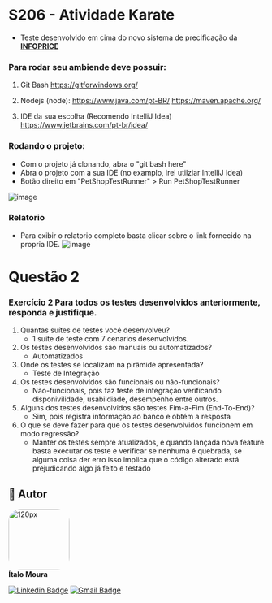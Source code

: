 # S206 - Atividade Karate

- Teste desenvolvido em cima do novo sistema de precificação da **[INFOPRICE](https://www.infoprice.co/)**

### Para rodar seu ambiende deve possuir:

1. Git Bash
https://gitforwindows.org/

2. Nodejs (node):
https://www.java.com/pt-BR/
https://maven.apache.org/

3. IDE da sua escolha (Recomendo IntelliJ Idea)
https://www.jetbrains.com/pt-br/idea/

### Rodando o projeto:

- Com o projeto já clonando, abra o "git bash here"
- Abra o projeto com a sua IDE (no examplo, irei utilziar IntelliJ Idea)
- Botão direito em "PetShopTestRunner" > Run PetShopTestRunner

![image](https://user-images.githubusercontent.com/12284353/142745790-49c459fc-025b-4d54-9941-7cbcccabcaab.png)

### Relatorio
 
- Para exibir o relatorio completo basta clicar sobre o link fornecido na propria IDE.
  ![image](https://user-images.githubusercontent.com/12284353/142745783-c994c57f-2cff-4dcb-97ca-f5161f5be579.png)
  
# Questão 2

### Exercício 2 Para todos os testes desenvolvidos anteriormente, responda e justifique.
1. Quantas suítes de testes você desenvolveu?
    - 1 suíte de teste com 7 cenarios desenvolvidos.
2. Os testes desenvolvidos são manuais ou automatizados?
    - Automatizados
3. Onde os testes se localizam na pirâmide apresentada?
    - Teste de Integração
4. Os testes desenvolvidos são funcionais ou não-funcionais?
    - Não-funcionais, pois faz teste de integração verificando disponivilidade, usabildiade, desempenho entre outros.
5. Alguns dos testes desenvolvidos são testes Fim-a-Fim (End-To-End)?
    - Sim, pois registra informação ao banco e obtém a resposta
6. O que se deve fazer para que os testes desenvolvidos funcionem em modo regressão?
    - Manter os testes sempre atualizados, e quando lançada nova feature basta executar os teste e verificar se nenhuma é quebrada, se alguma coisa der erro isso implica que o código alterado está prejudicando algo já feito e testado
  

## 👥 Autor
<img style="border-radius: 20%;" src="https://avatars.githubusercontent.com/u/12284353?v=4" width="120px;" alt="120px"/><br>
**Ítalo Moura**

[![Linkedin Badge](https://img.shields.io/badge/-Ítalo-blue?style=flat-square&logo=Linkedin&logoColor=white&link=https://www.linkedin.com/in/italo-moura)](https://www.linkedin.com/in/italo-moura)
[![Gmail Badge](https://img.shields.io/badge/-italo.moura1201@gmail.com-c14438?style=flat-square&logo=Gmail&logoColor=white&link=mailto:italo.moura1201@gmail.com)](mailto:italo.moura1201@gmail.com)
